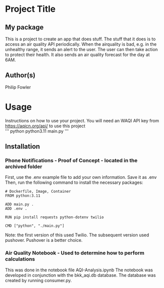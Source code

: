 # Project Title
## My package
This is a project to create an app that does stuff.  The stuff that it does is to access an air quality API periodically.  When the airquality is bad, e.g. in the unhealthy range, it sends an alert to the user.  The user can then take action to protect their health.  It also sends an air quality forecast for the day at 6AM.  

## Author(s)
Philip Fowler

# Usage
Instructions on how to use your project.
You will need an WAQI API key from https://aqicn.org/api/ to use this project  
''' python
python3.11 main.py
'''
## Installation  
### Phone Notifications - Proof of Concept - located in the archived folder
First, use the .env example file to add your own information.  Save it as .env Then, run the following command to install the necessary packages:
```
# Dockerfile, Image, Container
FROM python:3.11

ADD main.py .
ADD .env .

RUN pip install requests python-dotenv twilio

CMD ["python", "./main.py"]
```
Note: the first version of this used Twilio.  The subsequent version used pushover.  Pushover is a better choice.

### Air Quality Notebook - Used to determine how to perform calculations
This was done in the notebook file AQI-Analysis.ipynb
The notebook was developed in conjunction with the bkk_aqi.db database.  The database was created by running consumer.py.




